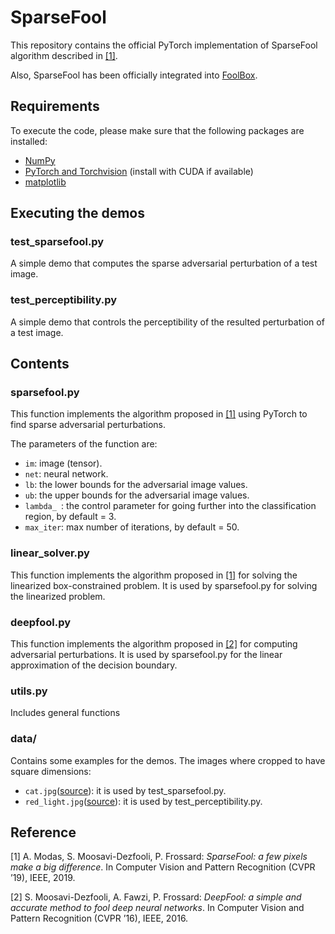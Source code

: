 # SparseFool
This repository contains the official PyTorch implementation of SparseFool algorithm described in [[1]](https://arxiv.org/abs/1811.02248).

Also, SparseFool has been officially integrated into [FoolBox](https://github.com/bethgelab/foolbox).

## Requirements

To execute the code, please make sure that the following packages are installed:

- [NumPy](https://docs.scipy.org/doc/numpy-1.15.1/user/install.html)
- [PyTorch and Torchvision](https://pytorch.org/) (install with CUDA if available)
- [matplotlib](https://matplotlib.org/users/installing.html)

## Executing the demos

### test_sparsefool.py

A simple demo that computes the sparse adversarial perturbation of a test image.

### test_perceptibility.py

A simple demo that controls the perceptibility of the resulted perturbation of a test image.

## Contents

### sparsefool.py

This function implements the algorithm proposed in [[1]](https://arxiv.org/abs/1811.02248) using PyTorch to find sparse adversarial perturbations.

The parameters of the function are:

- `im`: image (tensor).
- `net`: neural network.
- `lb`: the lower bounds for the adversarial image values.
- `ub`: the upper bounds for the adversarial image values.
- `lambda_ `: the control parameter for going further into the classification region, by default = 3.
- `max_iter`: max number of iterations, by default = 50.

### linear_solver.py

This function implements the algorithm proposed in [[1]](https://arxiv.org/abs/1811.02248) for solving the linearized box-constrained problem. It is used by sparsefool.py for solving the linearized problem.

### deepfool.py

This function implements the algorithm proposed in [[2]](https://arxiv.org/pdf/1511.04599.pdf) for computing adversarial perturbations. It is used by sparsefool.py for the linear approximation of the decision boundary.

### utils.py

Includes general functions

### data/

Contains some examples for the demos. The images where cropped to have square dimensions:

- `cat.jpg`([source](https://www.hd-wallpapersdownload.com/desktop-hd-cat-and-kittens-pics/)): it is used by test_sparsefool.py.
- `red_light.jpg`([source](https://www.gettyimages.ch/detail/nachrichtenfoto/traffic-light-controls-the-flow-of-vehicles-and-nachrichtenfoto/52663127)): it is used by test_perceptibility.py.

## Reference
[1] A. Modas, S. Moosavi-Dezfooli, P. Frossard:
*SparseFool: a few pixels make a big difference*. In Computer Vision and Pattern Recognition (CVPR ’19), IEEE, 2019.

[2] S. Moosavi-Dezfooli, A. Fawzi, P. Frossard:
*DeepFool: a simple and accurate method to fool deep neural networks*.  In Computer Vision and Pattern Recognition (CVPR ’16), IEEE, 2016.
